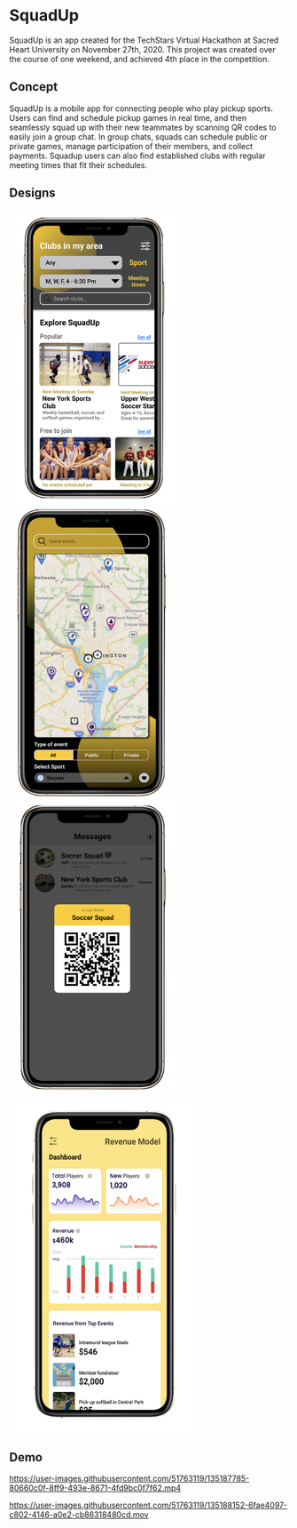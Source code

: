 # SquadUp

SquadUp is an app created for the TechStars Virtual Hackathon at Sacred Heart University on November 27th, 2020. This project was created over the course of one weekend, and achieved 4th place in the competition. 

## Concept

SquadUp is a mobile app for connecting people who play pickup sports. Users can find and schedule pickup games in real time, and then seamlessly squad up with their new teammates by scanning QR codes to easily join a group chat. In group chats, squads can schedule public or private games, manage participation of their members, and collect payments. Squadup users can also find established clubs with regular meeting times that fit their schedules. 

## Designs 

<p float="left">
<img src=https://github.com/talpert022/SquadUp/blob/main/Designs/ExplorePage.png width=300>
<img src=https://github.com/talpert022/SquadUp/blob/main/Designs/HomePage.png width=295>
<img src=https://github.com/talpert022/SquadUp/blob/main/Designs/QRCodeChat.png width=300>
<img src=https://github.com/talpert022/SquadUp/blob/main/Designs/RevenuePage.png width=340>
</p>




## Demo
https://user-images.githubusercontent.com/51763119/135187785-80660c0f-8ff9-493e-8671-4fd9bc0f7f62.mp4

https://user-images.githubusercontent.com/51763119/135188152-6fae4097-c802-4146-a0e2-cb86318480cd.mov


